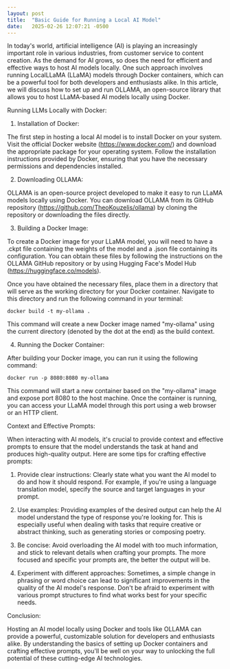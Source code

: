 ```yaml
---
layout: post
title:  "Basic Guide for Running a Local AI Model"
date:   2025-02-26 12:07:21 -0500
---
```

In today's world, artificial intelligence (AI) is playing an increasingly important role in various industries, from customer service to content creation. As the demand for AI grows, so does the need for efficient and effective ways 
to host AI models locally. One such approach involves running LocalLLaMA (LLaMA) models through Docker containers, which can be a powerful tool for both developers and enthusiasts alike. In this article, we will discuss how to set 
up and run OLLAMA, an open-source library that allows you to host LLaMA-based AI models locally using Docker.

Running LLMs Locally with Docker:

1. Installation of Docker:

The first step in hosting a local AI model is to install Docker on your system. Visit the official Docker website (https://www.docker.com/) and download the appropriate package for your operating system. Follow the installation 
instructions provided by Docker, ensuring that you have the necessary permissions and dependencies installed.

2. Downloading OLLAMA:

OLLAMA is an open-source project developed to make it easy to run LLaMA models locally using Docker. You can download OLLAMA from its GitHub repository (https://github.com/TheoKouzelis/ollama) by cloning the repository or 
downloading the files directly.

3. Building a Docker Image:

To create a Docker image for your LLaMA model, you will need to have a .ckpt file containing the weights of the model and a .json file containing its configuration. You can obtain these files by following the instructions on the 
OLLAMA GitHub repository or by using Hugging Face's Model Hub (https://huggingface.co/models).

Once you have obtained the necessary files, place them in a directory that will serve as the working directory for your Docker container. Navigate to this directory and run the following command in your terminal:

```
docker build -t my-ollama .
```

This command will create a new Docker image named "my-ollama" using the current directory (denoted by the dot at the end) as the build context.

4. Running the Docker Container:

After building your Docker image, you can run it using the following command:

```
docker run -p 8080:8080 my-ollama
```

This command will start a new container based on the "my-ollama" image and expose port 8080 to the host machine. Once the container is running, you can access your LLaMA model through this port using a web browser or an HTTP client.

Context and Effective Prompts:

When interacting with AI models, it's crucial to provide context and effective prompts to ensure that the model understands the task at hand and produces high-quality output. Here are some tips for crafting effective prompts:

1. Provide clear instructions: Clearly state what you want the AI model to do and how it should respond. For example, if you're using a language translation model, specify the source and target languages in your prompt.

2. Use examples: Providing examples of the desired output can help the AI model understand the type of response you're looking for. This is especially useful when dealing with tasks that require creative or abstract thinking, such 
as generating stories or composing poetry.

3. Be concise: Avoid overloading the AI model with too much information, and stick to relevant details when crafting your prompts. The more focused and specific your prompts are, the better the output will be.

4. Experiment with different approaches: Sometimes, a simple change in phrasing or word choice can lead to significant improvements in the quality of the AI model's response. Don't be afraid to experiment with various prompt 
structures to find what works best for your specific needs.

Conclusion:

Hosting an AI model locally using Docker and tools like OLLAMA can provide a powerful, customizable solution for developers and enthusiasts alike. By understanding the basics of setting up Docker containers and crafting effective 
prompts, you'll be well on your way to unlocking the full potential of these cutting-edge AI technologies.

